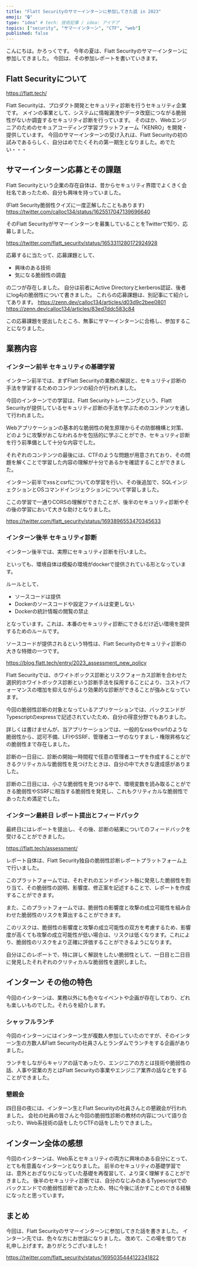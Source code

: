 ```yaml
---
title: "Flatt Securityのサマーインターンに参加してきた話 in 2023"
emoji: "🔒"
type: "idea" # tech: 技術記事 / idea: アイデア
topics: ["security", "サマーインターン", "CTF", "web"]
published: false
---
```


こんにちは。かろっくです。
今年の夏は、Flatt Securityのサマーインターンに参加してきました。
今回は、その参加レポートを書いていきます。

## Flatt Securityについて

https://flatt.tech/

Flatt Securityは、プロダクト開発とセキュリティ診断を行うセキュリティ企業です。
メインの事業として、システムに情報漏洩やデータ改竄につながる脆弱性がないか調査するセキュリティ診断を行っています。
そのほか、Webエンジニアのためのセキュアコーディング学習プラットフォーム「KENRO」を開発・提供しています。
今回のサマーインターンの受け入れは、Flatt Securityの初の試みであるらしく、自分はめでたくそれの第一期生となりました。めでたい・・・

## サマーインターン応募とその課題

Flatt Securityという企業の存在自体は、昔からセキュリティ界隈でよくきく会社名であったため、自分も興味を持っていました。

(Flatt Security脆弱性クイズに一度正解したこともあります)
https://twitter.com/calloc134/status/1625517047139696640

そのFlatt Securityがサマーインターンを募集していることをTwitterで知り、応募しました。

https://twitter.com/flatt_security/status/1653311280172924928

応募するに当たって、応募課題として、
 - 興味のある技術
 - 気になる脆弱性の調査

の二つが存在しました。
自分は前者にActive Directoryとkerberos認証、後者にlog4jの脆弱性について書きました。
これらの応募課題は、別記事にて紹介してあります。
https://zenn.dev/calloc134/articles/d03d9c2bee0801
https://zenn.dev/calloc134/articles/83ed7ddc583c84

この応募課題を提出したところ、無事にサマーインターンに合格し、参加することになりました。

## 業務内容
### インターン前半 セキュリティの基礎学習

インターン前半では、まずFlatt Securityの業務の解説と、セキュリティ診断の手法を学習するためのコンテンツの紹介が行われました。

今回のインターンでの学習は、Flatt Securityトレーニングという、Flatt Securityが提供しているセキュリティ診断の手法を学ぶためのコンテンツを通して行われました。

Webアプリケーションの基本的な脆弱性の発生原理からその防御機構と対策、どのように攻撃がおこなわれるかを包括的に学ぶことができ、セキュリティ診断を行う前準備として十分な内容でした。

それぞれのコンテンツの最後には、CTFのような問題が用意されており、その問題を解くことで学習した内容の理解が十分であるかを確認することができました。

インターン前半でxssとcsrfについての学習を行い、その後追加で、SQLインジェクションとOSコマンドインジェクションについて学習しました。

ここの学習で一通りCORSの理解ができたことが、後半のセキュリティ診断やその後の学習において大きな助けとなりました。

https://twitter.com/flatt_security/status/1693896553470345633

### インターン後半 セキュリティ診断

インターン後半では、実際にセキュリティ診断を行いました。

といっても、環境自体は模擬の環境がdockerで提供されている形となっています。

ルールとして、

 - ソースコードは提供
 - Dockerのソースコードや設定ファイルは変更しない
 - Dockerの統計情報の閲覧の禁止

となっています。これは、本番のセキュリティ診断にできるだけ近い環境を提供するためのルールです。

ソースコードが提供されるという特性は、Flatt Securityのセキュリティ診断の大きな特徴の一つです。

https://blog.flatt.tech/entry/2023_assessment_new_policy

Flatt Securityでは、ホワイトボックス診断とリスクフォーカス診断を合わせた選択的ホワイトボックス診断という診断手法を採用することにより、コストパフォーマンスの増加を抑えながらより効果的な診断ができることが強みとなっています。

今回の脆弱性診断の対象となっているアプリケーションでは、バックエンドがTypescriptのexpressで記述されていたため、自分の得意分野でもありました。

詳しくは書けませんが、当アプリケーションでは、一般的なxssやcsrfのような脆弱性から、認可不備、LFIやSSRF、管理者ユーザのなりすまし・権限昇格などの脆弱性まで存在しました。

診断の一日目に、診断の開始一時間程で任意の管理者ユーザを作成することができるクリティカルな脆弱性を見つけたときは、自分の中で大きな達成感がありました。

診断の二日目には、小さな脆弱性を見つける中で、環境変数を読み取ることができる脆弱性やSSRFに相当する脆弱性を発見し、これもクリティカルな脆弱性であったため満足でした。

### インターン最終日 レポート提出とフィードバック

最終日にはレポートを提出し、その後、診断の結果についてのフィードバックを受けることができました。

https://flatt.tech/assessment/

レポート自体は、Flatt Security独自の脆弱性診断レポートプラットフォーム上で行いました。

このプラットフォームでは、それぞれのエンドポイント毎に発見した脆弱性を割り当て、その脆弱性の説明、影響度、修正案を記述することで、レポートを作成することができます。

また、このプラットフォームでは、脆弱性の影響度と攻撃の成立可能性を組み合わせた脆弱性のリスクを算出することができます。

このリスクは、脆弱性の影響度と攻撃の成立可能性の双方を考慮するため、影響度が高くても攻撃の成立可能性が低い場合は、リスクは低くなります。これにより、脆弱性のリスクをより正確に評価することができるようになります。

自分はこのレポートで、特に詳しく解説をしたい脆弱性として、一日目と二日目に発見したそれぞれのクリティカルな脆弱性を選択しました。

## インターン その他の特色

今回のインターンは、業務以外にも色々なイベントや企画が存在しており、どれも楽しいものでした。それらを紹介します。

### シャッフルランチ

今回のインターンにはインターン生が複数人参加していたのですが、そのインターン生の方数人&Flatt Securityの社員さんとランダムでランチをする企画がありました。

ランチをしながらキャリアの話であったり、エンジニアの方とは技術や脆弱性の話、人事や営業の方とはFlatt Securityの事業やエンジニア業界の話などをすることができました。

### 懇親会

四日目の夜には、インターン生とFlatt Securityの社員さんとの懇親会が行われました。
会社の社員の皆さんと今回の脆弱性診断の教材の内容について語り合ったり、Web系技術の話をしたりCTFの話をしたりできました。

## インターン全体の感想

今回のインターンは、Web系とセキュリティの両方に興味のある自分にとって、とても有意義なインターンとなりました。
前半のセキュリティの基礎学習では、意外とおざなりになっていた基礎を再復習して、より深く理解することができました。
後半のセキュリティ診断では、自分のなじみのあるTypescriptでのバックエンドでの脆弱性診断であったため、特に今後に活かすことのできる経験になったと思っています。

## まとめ

今回は、Flatt Securityのサマーインターンに参加してきた話を書きました。
インターン先では、色々な方にお世話になりました。
改めて、この場を借りてお礼申し上げます。ありがとうございました！

https://twitter.com/flatt_security/status/1695035444122341822